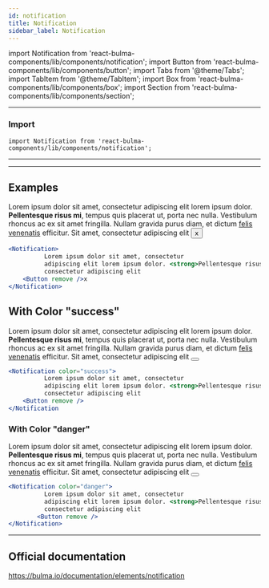```yaml
---
id: notification
title: Notification
sidebar_label: Notification
---
```


import Notification from 'react-bulma-components/lib/components/notification';
import Button from 'react-bulma-components/lib/components/button';
import Tabs from '@theme/Tabs';
import TabItem from '@theme/TabItem';
import Box from 'react-bulma-components/lib/components/box';
import Section from 'react-bulma-components/lib/components/section';



---
### **Import**


```shell
import Notification from 'react-bulma-components/lib/components/notification';
```

---

---


## **Examples**
  

<Section>
<Notification>
   Lorem ipsum dolor sit amet, consectetur
   adipiscing elit lorem ipsum dolor. <strong>Pellentesque risus mi</strong>, tempus quis placerat ut, porta nec nulla. Vestibulum rhoncus ac ex sit amet fringilla. Nullam gravida purus diam, et dictum <a href="/">felis venenatis</a> efficitur. Sit amet,
   consectetur adipiscing elit
 <Button remove />x
</Notification>
</Section>


```jsx
<Notification>
          Lorem ipsum dolor sit amet, consectetur
          adipiscing elit lorem ipsum dolor. <strong>Pellentesque risus mi</strong>, tempus quis placerat ut, porta nec nulla. Vestibulum rhoncus ac ex sit amet fringilla. Nullam gravida purus diam, et dictum <a href="/">felis venenatis</a> efficitur. Sit amet,
          consectetur adipiscing elit
    <Button remove />x
</Notification>
```


 ## **With Color "success"**

  
<Section>
<Notification color="success">
          Lorem ipsum dolor sit amet, consectetur
          adipiscing elit lorem ipsum dolor. <strong>Pellentesque risus mi</strong>, tempus quis placerat ut, porta nec nulla. Vestibulum rhoncus ac ex sit amet fringilla. Nullam gravida purus diam, et dictum <a href="/">felis venenatis</a> efficitur. Sit amet,
          consectetur adipiscing elit
        <Button remove />
</Notification>
</Section>



```jsx
<Notification color="success">
          Lorem ipsum dolor sit amet, consectetur
          adipiscing elit lorem ipsum dolor. <strong>Pellentesque risus mi</strong>, tempus quis placerat ut, porta nec nulla. Vestibulum rhoncus ac ex sit amet fringilla. Nullam gravida purus diam, et dictum <a href="/">felis venenatis</a> efficitur. Sit amet,
          consectetur adipiscing elit
    <Button remove />
</Notification
```


### **With Color "danger"** 
  
<Section>
<Notification color="danger">
          Lorem ipsum dolor sit amet, consectetur
          adipiscing elit lorem ipsum dolor. <strong>Pellentesque risus mi</strong>, tempus quis placerat ut, porta nec nulla. Vestibulum rhoncus ac ex sit amet fringilla. Nullam gravida purus diam, et dictum <a href="/">felis venenatis</a> efficitur. Sit amet,
          consectetur adipiscing elit
        <Button remove />
</Notification>
</Section>
 

```jsx   
<Notification color="danger">
          Lorem ipsum dolor sit amet, consectetur
          adipiscing elit lorem ipsum dolor. <strong>Pellentesque risus mi</strong>, tempus quis placerat ut, porta nec nulla. Vestibulum rhoncus ac ex sit amet fringilla. Nullam gravida purus diam, et dictum <a href="/">felis venenatis</a> efficitur. Sit amet,
          consectetur adipiscing elit
        <Button remove />
</Notification>
```

---

## Official documentation

https://bulma.io/documentation/elements/notification